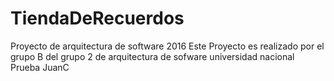 # TiendaDeRecuerdos
Proyecto de arquitectura de software 2016
Este Proyecto es realizado por el grupo B del grupo 2 de arquitectura de sofware universidad nacional
Prueba JuanC
